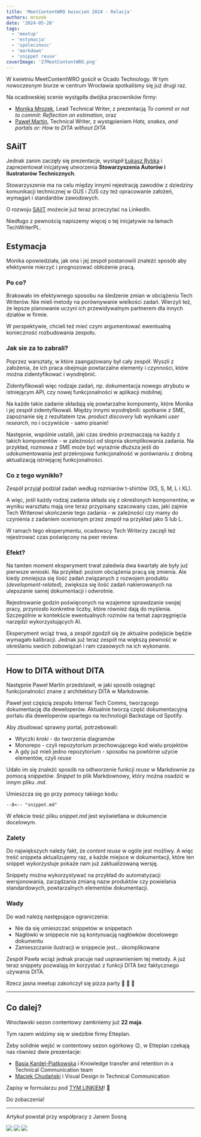 ```yaml
---
title: 'MeetContentWRO kwiecień 2024 - Relacja'
authors: mrozek
date: '2024-05-20'
tags:
  - 'meetup'
  - 'estymacja'
  - 'spolecznosc'
  - 'markdown'
  - 'snippet reuse'
coverImage: '27MeetContentWRO.png'
---
```


W kwietniu MeetContentWRO gościł w Ocado Technology. W tym nowoczesnym biurze w centrum Wrocławia spotkaliśmy się  już drugi raz.

Na ocadowskiej scenie wystąpiła dwójka pracowników firmy: 

<!--truncate-->

* [Monika Mrozek](https://www.linkedin.com/in/monika-mrozek/), Lead Technical Writer, z prezentacją *To commit or not to commit: Reflection on estimation*, oraz 
* [Paweł Martin](https://www.linkedin.com/in/pawel-martin/), Technical Writer, z wystąpieniem *Hats, snakes, and portals or: How to DITA without DITA*

## SAiIT

Jednak zanim zaczęły się prezentacje, wystąpił [Łukasz Rybka](https://www.linkedin.com/in/%C5%82ukasz-rybka-364a81190/) i zaprezentował inicjatywę utworzenia **Stowarzyszenia Autorów i Ilustratorów Technicznych**.  

Stowarzyszenie ma na celu między innymi rejestrację zawodów z dziedziny komunikacji technicznej w GUS i ZUS czy też opracowanie założeń, wymagań i standardów zawodowych.

O rozwoju [SAiIT](https://www.linkedin.com/in/saiit-polska-03a008308/) możecie już teraz przeczytać na LinkedIn. 

Niedługo z pewnością napiszemy więcej o tej inicjatywie na łamach TechWriterPL.  


## Estymacja

Monika opowiedziała, jak ona i jej zespół postanowili znaleźć sposób aby efektywnie mierzyć i prognozować obłożenie pracą.

### Po co? 

Brakowało im efektywnego sposobu na śledzenie zmian w obciążeniu Tech Writerów. Nie mieli metody na porównywanie wielkości zadań. Wierzyli też, że lepsze planowanie uczyni ich przewidywalnym partnerem dla innych działów w firmie. 

W perspektywie, chcieli też mieć czym argumentować ewentualną konieczność rozbudowania zespołu. 

### Jak sie za to zabrali? 
Poprzez warsztaty, w które zaangażowany był cały zespół. Wyszli z założenia, że ich praca obejmuje powtarzalne elementy i czynności, które można zidentyfikować i wyodrębnić.

Zidentyfikowali więc rodzaje zadań, np. dokumentacja nowego atrybutu w istniejącym API, czy nowej funkcjonalności w aplikacji mobilnej. 

Na każde takie zadanie składają się powtarzalne komponenty, które Monika i jej zespół zidentyfikowali. Między innymi wyodrębnili: spotkanie z SME, zapoznanie się z rezultatem tzw. *product discovery* lub wynikami *user research*, no i oczywiście - samo pisanie! 

Następnie, wspólnie ustalili, jaki czas średnio przeznaczają na każdy z takich komponentów - w zależności od stopnia skomplikowania zadania. Na przykład, rozmowa z SME może być wyraźnie dłuższa jeśli do udokumentowania jest przekrojowa funkcjonalność w porównaniu z drobną aktualizacją istniejącej funkcjonalności. 

### Co z tego wynikło? 

Zespół przyjął podział zadań według rozmiarów t-shirtów (XS, S, M, L i XL). 

A więc, jeśli każdy rodzaj zadania składa się z określonych komponentów, w wyniku warsztatu mają one teraz przypisany szacowany czas, jaki zajmie Tech Writerowi ukończenie tego zadania - w zależności czy mamy do czynienia z zadaniem ocenionym przez zespół na przykład jako  S lub L.

W ramach tego eksperymentu, ocadowscy Tech Writerzy zaczęli też rejestrować czas poświęcony na peer review. 

### Efekt? 

Na tamten moment eksperyment trwał zaledwia dwa kwartały ale były już pierwsze wnioski. Na przykład: poziom obciążenia pracą się zmienia. Ale kiedy zmniejsza się ilość zadań związanych z rozwojem produktu (*development-related*), zwiększa się ilość zadań nakierowanych na ulepszanie samej dokumentacji i odwrotnie.

Rejestrowanie godzin poświęconych na wzajemne sprawdzanie swojej pracy, przyniosło konkretne liczby, które również dają do myślenia. Szczególnie w kontekście ewentualnych rozmów na temat zaprzęgnięcia narzędzi wykorzystujących AI. 

Eksperyment wciąż trwa, a zespół zgodził się że aktualne podejście będzie wymagało kalibracji. Jednak już teraz zespół ma większą pewność w określaniu swoich zobowiązań i ram czasowych na ich wykonanie.

***

## How to DITA without DITA

Następnie Paweł Martin przedstawił, w jaki sposób osiągnąć funkcjonalności znane z architektury DITA w Markdownie.

Paweł jest częścią zespołu Internal Tech Comms, tworzącego dokumentację dla deweloperów. Aktualnie tworzą część dokumentacyjną portalu dla deweloperów opartego na technologii Backstage od Spotify.

Aby zbudować sprawny portal, potrzebowali:

* Wtyczki *kroki* - do tworzenia diagramów
* Monorepo - czyli repozytorium przechowującego kod wielu projektów
* A gdy już mieli jedno repozytorium - sposobu na powtórne użycie elementów, czyli *reuse*

Udało im się znaleźć sposób na odtworzenie funkcji *reuse* w Markdownie za pomocą *snippetów*. *Snippet* to plik Markdownowy, który można osadzić w innym pliku *.md*. 

Umieszcza się go przy pomocy takiego kodu:

`--8<-- "snippet.md"`

W efekcie treść pliku *snippet.md* jest wyświetlana w dokumencie docelowym.

### Zalety

Do największych należy fakt, że *content reuse* w ogóle jest możliwy. A więc treść snippeta aktualizujemy raz, a każde miejsce w dokumentacji, które ten snippet wykorzystuje pokaże nam już zaktualizowaną wersję. 

Snippety można wykorzystywać na przykład do automatyzacji wersjonowania, zarządzania zmianą nazw produktów czy powielania standardowych, powtarzalnych elementów dokumentacji.

### Wady

Do wad należą następujące ograniczenia:

* Nie da się umieszczać snippetów w snippetach
* Nagłówki w snippecie nie są kontynuacją nagłówków docelowego dokumentu
* Zamieszczanie ilustracji w snippecie jest... skomplikowane

Zespół Pawła wciąż jednak pracuje nad usprawnieniem tej metody. A już teraz snippety pozwalają im korzystać z funkcji DITA bez faktycznego używania DITA.


Rzecz jasna meetup zakończył się pizza party 🍕 🍹 🤩

***

## Co dalej?

Wrocławski sezon contentowy zamkniemy już **22 maja**. 

Tym razem widzimy się w siedzibie firmy Etteplan. 

Żeby solidnie wejść w contentowy sezon ogórkowy 😉, w Etteplan czekają nas również dwie prezentacje:

* [Basia Kardel-Piątkowska](https://www.linkedin.com/in/barbara-kardel-piatkowska/) i Knowledge transfer and retention in a Technical Communication team
* [Maciek Chudański](https://www.linkedin.com/in/maciekchudanski/) i Visual Design in Technical Communication


Zapisy w formularzu pod [TYM LINKIEM](https://forms.gle/b6YrWoYG7teRorT38)! 👋

Do zobaczenia!

***

Artykuł powstał przy współpracy z Janem Sosną

![](images/ocado_1.jpg) ![](images/ocado_2.jpg) ![](images/ocado_3.jpg)